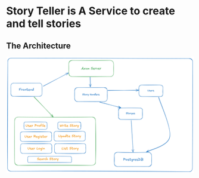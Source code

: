 # Story Teller is A Service to create and tell stories

## The Architecture

![architecture](storyteller_architecture.png)